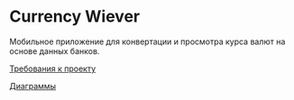 # Currency Wiever
Мобильное приложение для конвертации и просмотра курса валют на основе данных банков.

[Требования к проекту](SRS.md)

[Диаграммы](diagrams)
